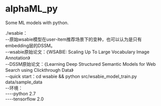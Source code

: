# alphaML_py
Some ML models with python.

./wsabie：  
--原始wsabie模型在user-item推荐场景下的变种，也可以认为是只有embedding层的DSSM。  
--wsabie原始论文：《WSABIE: Scaling Up To Large Vocabulary Image Annotation》  
--DSSM原始论文：《Learning Deep Structured Semantic Models for Web Search using Clickthrough Data》  
--quick start：cd wsabie && python src/wsabie_model_train.py data/sample_data  
--环境：  
----python 2.7  
----tensorflow 2.0  
